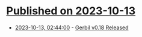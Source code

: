 # [Published on 2023-10-13](index.md)

* [2023-10-13, 02:44:00](https://lobste.rs/s/aojohz/gerbil_v0_18_released) - [Gerbil v0.18 Released](https://github.com/mighty-gerbils/gerbil/releases/tag/v0.18)
